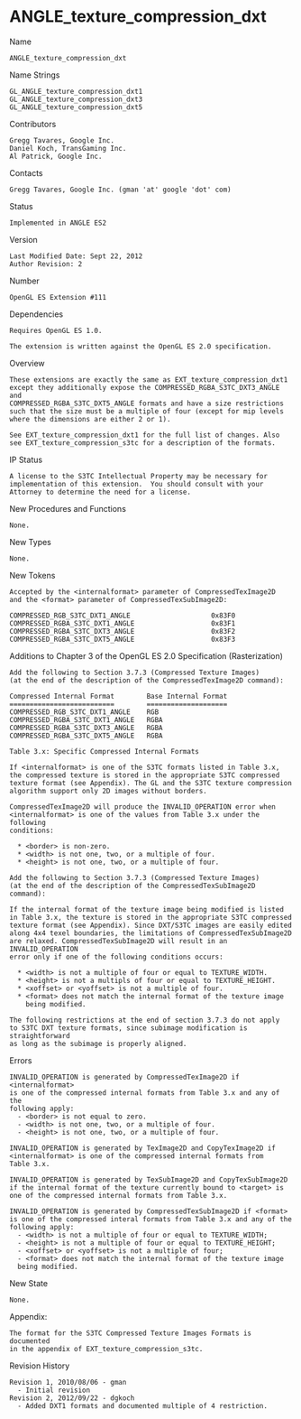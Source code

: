 # ANGLE_texture_compression_dxt

Name

    ANGLE_texture_compression_dxt

Name Strings

    GL_ANGLE_texture_compression_dxt1
    GL_ANGLE_texture_compression_dxt3
    GL_ANGLE_texture_compression_dxt5

Contributors

    Gregg Tavares, Google Inc.
    Daniel Koch, TransGaming Inc.
    Al Patrick, Google Inc.

Contacts

    Gregg Tavares, Google Inc. (gman 'at' google 'dot' com)

Status

    Implemented in ANGLE ES2

Version

    Last Modified Date: Sept 22, 2012
    Author Revision: 2

Number

    OpenGL ES Extension #111

Dependencies

    Requires OpenGL ES 1.0.

    The extension is written against the OpenGL ES 2.0 specification.

Overview

    These extensions are exactly the same as EXT_texture_compression_dxt1
    except they additionally expose the COMPRESSED_RGBA_S3TC_DXT3_ANGLE and
    COMPRESSED_RGBA_S3TC_DXT5_ANGLE formats and have a size restrictions
    such that the size must be a multiple of four (except for mip levels
    where the dimensions are either 2 or 1).

    See EXT_texture_compression_dxt1 for the full list of changes. Also
    see EXT_texture_compression_s3tc for a description of the formats.

IP Status

    A license to the S3TC Intellectual Property may be necessary for 
    implementation of this extension.  You should consult with your 
    Attorney to determine the need for a license.

New Procedures and Functions

    None.

New Types

    None.

New Tokens

    Accepted by the <internalformat> parameter of CompressedTexImage2D
    and the <format> parameter of CompressedTexSubImage2D:

    COMPRESSED_RGB_S3TC_DXT1_ANGLE                    0x83F0
    COMPRESSED_RGBA_S3TC_DXT1_ANGLE                   0x83F1
    COMPRESSED_RGBA_S3TC_DXT3_ANGLE                   0x83F2
    COMPRESSED_RGBA_S3TC_DXT5_ANGLE                   0x83F3

Additions to Chapter 3 of the OpenGL ES 2.0 Specification (Rasterization)

    Add the following to Section 3.7.3 (Compressed Texture Images)
    (at the end of the description of the CompressedTexImage2D command):

    Compressed Internal Format        Base Internal Format
    ==========================        ====================
    COMPRESSED_RGB_S3TC_DXT1_ANGLE    RGB
    COMPRESSED_RGBA_S3TC_DXT1_ANGLE   RGBA
    COMPRESSED_RGBA_S3TC_DXT3_ANGLE   RGBA
    COMPRESSED_RGBA_S3TC_DXT5_ANGLE   RGBA

    Table 3.x: Specific Compressed Internal Formats

    If <internalformat> is one of the S3TC formats listed in Table 3.x,
    the compressed texture is stored in the appropriate S3TC compressed
    texture format (see Appendix). The GL and the S3TC texture compression
    algorithm support only 2D images without borders.

    CompressedTexImage2D will produce the INVALID_OPERATION error when
    <internalformat> is one of the values from Table 3.x under the following
    conditions: 

      * <border> is non-zero.
      * <width> is not one, two, or a multiple of four.
      * <height> is not one, two, or a multiple of four.

    Add the following to Section 3.7.3 (Compressed Texture Images)
    (at the end of the description of the CompressedTexSubImage2D command):

    If the internal format of the texture image being modified is listed
    in Table 3.x, the texture is stored in the appropriate S3TC compressed
    texture format (see Appendix). Since DXT/S3TC images are easily edited
    along 4x4 texel boundaries, the limitations of CompressedTexSubImage2D
    are relaxed. CompressedTexSubImage2D will result in an INVALID_OPERATION
    error only if one of the following conditions occurs:

      * <width> is not a multiple of four or equal to TEXTURE_WIDTH.
      * <height> is not a multipls of four or equal to TEXTURE_HEIGHT.
      * <xoffset> or <yoffset> is not a multiple of four.
      * <format> does not match the internal format of the texture image
        being modified.

    The following restrictions at the end of section 3.7.3 do not apply
    to S3TC DXT texture formats, since subimage modification is straightforward
    as long as the subimage is properly aligned.

Errors

    INVALID_OPERATION is generated by CompressedTexImage2D if <internalformat>
    is one of the compressed internal formats from Table 3.x and any of the 
    following apply:
      - <border> is not equal to zero.
      - <width> is not one, two, or a multiple of four. 
      - <height> is not one, two, or a multiple of four. 

    INVALID_OPERATION is generated by TexImage2D and CopyTexImage2D if
    <internalformat> is one of the compressed internal formats from
    Table 3.x.

    INVALID_OPERATION is generated by TexSubImage2D and CopyTexSubImage2D
    if the internal format of the texture currently bound to <target> is
    one of the compressed internal formats from Table 3.x.

    INVALID_OPERATION is generated by CompressedTexSubImage2D if <format>
    is one of the compressed interal formats from Table 3.x and any of the
    following apply:
      - <width> is not a multiple of four or equal to TEXTURE_WIDTH;
      - <height> is not a multiple of four or equal to TEXTURE_HEIGHT;
      - <xoffset> or <yoffset> is not a multiple of four;
      - <format> does not match the internal format of the texture image
      being modified.

New State

    None.

Appendix: 

    The format for the S3TC Compressed Texture Images Formats is documented
    in the appendix of EXT_texture_compression_s3tc.

Revision History

    Revision 1, 2010/08/06 - gman
      - Initial revision
    Revision 2, 2012/09/22 - dgkoch
      - Added DXT1 formats and documented multiple of 4 restriction.


